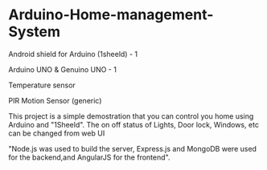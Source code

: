 # Arduino-Home-management-System

Android shield for Arduino (1sheeld) - 1

Arduino UNO & Genuino UNO - 1

Temperature sensor 

PIR Motion Sensor (generic)


This project is a simple demostration that you can control you home using Arduino and "1Sheeld". The on off status of Lights, Door lock, Windows, etc
can be changed from web UI

"Node.js was used to build the server, Express.js and MongoDB were used for the backend,and AngularJS for the frontend".
